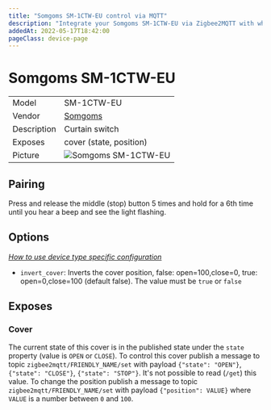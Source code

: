 ```yaml
---
title: "Somgoms SM-1CTW-EU control via MQTT"
description: "Integrate your Somgoms SM-1CTW-EU via Zigbee2MQTT with whatever smart home infrastructure you are using without the vendor's bridge or gateway."
addedAt: 2022-05-17T18:42:00
pageClass: device-page
---
```


<!-- !!!! -->
<!-- ATTENTION: This file is auto-generated through docgen! -->
<!-- You can only edit the "Notes"-Section between the two comment lines "Notes BEGIN" and "Notes END". -->
<!-- Do not use h1 or h2 heading within "## Notes"-Section. -->
<!-- !!!! -->

# Somgoms SM-1CTW-EU

|     |     |
|-----|-----|
| Model | SM-1CTW-EU  |
| Vendor  | [Somgoms](/supported-devices/#v=Somgoms)  |
| Description | Curtain switch |
| Exposes | cover (state, position) |
| Picture | ![Somgoms SM-1CTW-EU](https://www.zigbee2mqtt.io/images/devices/SM-1CTW-EU.png) |


<!-- Notes BEGIN: You can edit here. Add "## Notes" headline if not already present. -->
## Pairing
Press and release the middle (stop) button 5 times and hold for a 6th time until you hear a beep and see the light flashing.
<!-- Notes END: Do not edit below this line -->



## Options
*[How to use device type specific configuration](../guide/configuration/devices-groups.md#specific-device-options)*

* `invert_cover`: Inverts the cover position, false: open=100,close=0, true: open=0,close=100 (default false). The value must be `true` or `false`


## Exposes

### Cover 
The current state of this cover is in the published state under the `state` property (value is `OPEN` or `CLOSE`).
To control this cover publish a message to topic `zigbee2mqtt/FRIENDLY_NAME/set` with payload `{"state": "OPEN"}`, `{"state": "CLOSE"}`, `{"state": "STOP"}`.
It's not possible to read (`/get`) this value.
To change the position publish a message to topic `zigbee2mqtt/FRIENDLY_NAME/set` with payload `{"position": VALUE}` where `VALUE` is a number between `0` and `100`.

